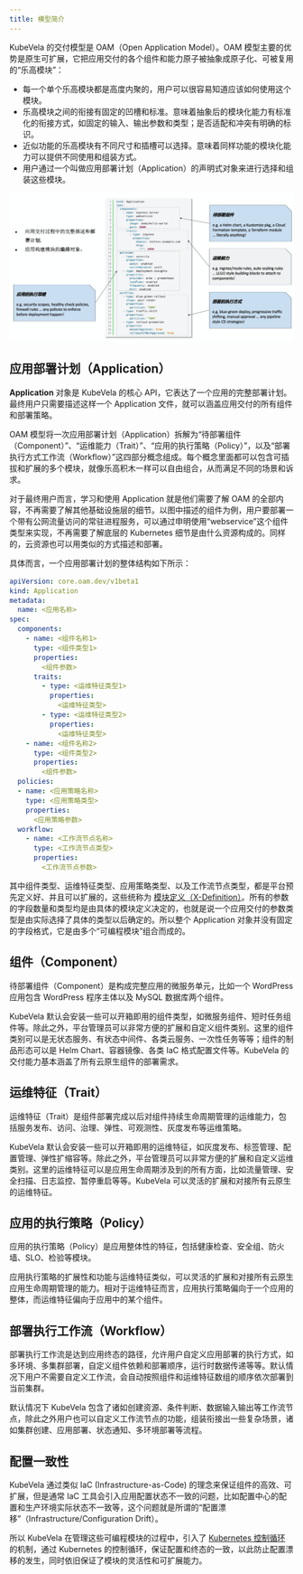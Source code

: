 ```yaml
---
title: 模型简介
---
```


KubeVela 的交付模型是 OAM（Open Application Model）。OAM 模型主要的优势是原生可扩展，它把应用交付的各个组件和能力原子被抽象成原子化、可被复用的“乐高模块”：

* 每一个单个乐高模块都是高度内聚的，用户可以很容易知道应该如何使用这个模块。
* 乐高模块之间的衔接有固定的凹槽和标准。意味着抽象后的模块化能力有标准化的衔接方式，如固定的输入、输出参数和类型；是否适配和冲突有明确的标识。
* 近似功能的乐高模块有不同尺寸和插槽可以选择。意味着同样功能的模块化能力可以提供不同使用和组装方式。
* 用户通过一个叫做应用部署计划（Application）的声明式对象来进行选择和组装这些模块。

![oam-model](../../resources/oam-model.png)

## 应用部署计划（Application）

**Application** 对象是 KubeVela 的核心 API，它表达了一个应用的完整部署计划。最终用户只需要描述这样一个 Application 文件，就可以涵盖应用交付的所有组件和部署策略。

OAM 模型将一次应用部署计划（Application）拆解为“待部署组件（Component）”、“运维能力（Trait）”、“应用的执行策略（Policy）”，以及“部署执行方式工作流（Workflow）”这四部分概念组成。每个概念里面都可以包含可插拔和扩展的多个模块，就像乐高积木一样可以自由组合，从而满足不同的场景和诉求。

对于最终用户而言，学习和使用 Application 就是他们需要了解 OAM 的全部内容，不再需要了解其他基础设施层的细节。以图中描述的组件为例，用户要部署一个带有公网流量访问的常驻进程服务，可以通过申明使用“webservice”这个组件类型来实现，不再需要了解底层的 Kubernetes 细节是由什么资源构成的。同样的，云资源也可以用类似的方式描述和部署。

具体而言，一个应用部署计划的整体结构如下所示：

```yaml
apiVersion: core.oam.dev/v1beta1
kind: Application
metadata:
  name: <应用名称>
spec:
  components:
    - name: <组件名称1>
      type: <组件类型1>
      properties:
        <组件参数>
      traits:
        - type: <运维特征类型1>
          properties:
            <运维特征类型>
        - type: <运维特征类型2>
          properties:
            <运维特征类型>
    - name: <组件名称2>
      type: <组件类型2>
      properties:
        <组件参数>
  policies:
  - name: <应用策略名称>
    type: <应用策略类型>
    properties:
      <应用策略参数>
  workflow:
    - name: <工作流节点名称>
      type: <工作流节点类型>
      properties:
        <工作流节点参数>   
```

其中组件类型、运维特征类型、应用策略类型、以及工作流节点类型，都是平台预先定义好、并且可以扩展的，这些统称为 [模块定义（X-Definition）](./x-definition)。所有的参数的字段数量和类型均是由具体的模块定义决定的，也就是说一个应用交付的参数类型是由实际选择了具体的类型以后确定的。所以整个 Application 对象并没有固定的字段格式，它是由多个“可编程模块”组合而成的。

## 组件（Component）

待部署组件（Component）是构成完整应用的微服务单元，比如一个 WordPress 应用包含 WordPress 程序主体以及 MySQL 数据库两个组件。

KubeVela 默认会安装一些可以开箱即用的组件类型，如微服务组件、短时任务组件等。除此之外，平台管理员可以非常方便的扩展和自定义组件类别。这里的组件类别可以是无状态服务、有状态中间件、各类云服务、一次性任务等等；组件的制品形态可以是 Helm Chart、容器镜像、各类 IaC 格式配置文件等。KubeVela 的交付能力基本涵盖了所有云原生组件的部署需求。

## 运维特征（Trait）

运维特征（Trait）是组件部署完成以后对组件持续生命周期管理的运维能力，包括服务发布、访问、治理、弹性、可观测性、灰度发布等运维策略。

KubeVela 默认会安装一些可以开箱即用的运维特征，如灰度发布、标签管理、配置管理、弹性扩缩容等。除此之外，平台管理员可以非常方便的扩展和自定义运维类别。这里的运维特征可以是应用生命周期涉及到的所有方面，比如流量管理、安全扫描、日志监控、暂停重启等等。KubeVela 可以灵活的扩展和对接所有云原生的运维特征。

## 应用的执行策略（Policy）

应用的执行策略（Policy）是应用整体性的特征，包括健康检查、安全组、防火墙、SLO、检验等模块。

应用执行策略的扩展性和功能与运维特征类似，可以灵活的扩展和对接所有云原生应用生命周期管理的能力。相对于运维特征而言，应用执行策略偏向于一个应用的整体，而运维特征偏向于应用中的某个组件。

## 部署执行工作流（Workflow）

部署执行工作流是达到应用终态的路径，允许用户自定义应用部署的执行方式，如多环境、多集群部署，自定义组件依赖和部署顺序，运行时数据传递等等。默认情况下用户不需要自定义工作流，会自动按照组件和运维特征数组的顺序依次部署到当前集群。

默认情况下 KubeVela 包含了诸如创建资源、条件判断、数据输入输出等工作流节点，除此之外用户也可以自定义工作流节点的功能，组装衔接出一些复杂场景，诸如集群创建、应用部署、状态通知、多环境部署等流程。

## 配置一致性

KubeVela 通过类似 IaC (Infrastructure-as-Code) 的理念来保证组件的高效、可扩展，但是通常 IaC 工具会引入应用配置状态不一致的问题，比如配置中心的配置和生产环境实际状态不一致等，这个问题就是所谓的“配置漂移”（Infrastructure/Configuration Drift）。

所以 KubeVela 在管理这些可编程模块的过程中，引入了 [Kubernetes 控制循环](https://kubernetes.io/docs/concepts/architecture/controller/) 的机制，通过 Kubernetes 的控制循环，保证配置和终态的一致，以此防止配置漂移的发生，同时依旧保证了模块的灵活性和可扩展能力。